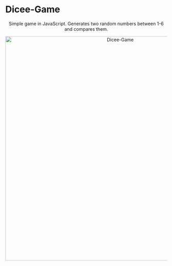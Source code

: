 # Dicee-Game
<p align="center">
    Simple game in JavaScript. Generates two random numbers between 1-6 and compares them.
</p>


<p align="center">
    <img width="700" src="https://user-images.githubusercontent.com/109152045/191008085-d192158c-55fc-4cdd-9865-d2328ffe695f.png" alt="Dicee-Game">
</p>
